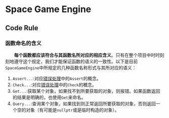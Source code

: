 ﻿# Space Game Engine
## Code Rule
### 函数命名的含义
&emsp;&emsp;**每个函数都应该符合与其函数名所对应的相应含义**。只有在整个项目中时时刻刻地遵守这个规定，我们才能保证函数的语义的一致性。以下是目前`SpaceGameEngine`中所规定的几种函数名称形式与其所对应的语义：
1. `Assert...`:对应[错误处理](./Common/Error.md)中的`Assert`的概念。
2. `Check...`:对应[错误处理](./Common/Error.md)中的`Check`的概念。
3. `Get...`:获取某个对象，如果找不到所要获取的对象，则报错。如果函数返回的结果是明确的，也使用`Get`来命名。
4. `Query...`:查询某个对象，如果找到则正常返回所要获取的对象，否则返回一个空的对象（有可能是`nullptr`或是临时构造的对象）。